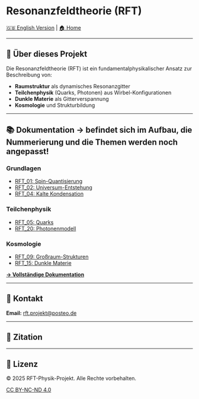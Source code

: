 # Resonanzfeldtheorie (RFT)

[🇬🇧 English Version](../en/) | [🏠 Home](../)

---

## 🎯 Über dieses Projekt

Die Resonanzfeldtheorie (RFT) ist ein fundamentalphysikalischer Ansatz zur Beschreibung von:

- **Raumstruktur** als dynamisches Resonanzgitter
- **Teilchenphysik** (Quarks, Photonen) aus Wirbel-Konfigurationen
- **Dunkle Materie** als Gitterverspannung
- **Kosmologie** und Strukturbildung

---

## 📚 Dokumentation -> befindet sich im Aufbau, die Nummerierung und die Themen werden noch angepasst!

### Grundlagen
- [RFT_01: Spin-Quantisierung](docs/RFT_01.md)
- [RFT_02: Universum-Entstehung](docs/RFT_02.md)
- [RFT_04: Kalte Kondensation](docs/RFT_04.md)

### Teilchenphysik
- [RFT_05: Quarks](docs/RFT_05.md)
- [RFT_20: Photonenmodell](docs/RFT_20.md)

### Kosmologie
- [RFT_09: Großraum-Strukturen](docs/RFT_09.md)
- [RFT_15: Dunkle Materie](docs/RFT_15.md)

**[→ Vollständige Dokumentation](docs/)**

---

## 📧 Kontakt

**Email:** rft.projekt@posteo.de

---

## 📖 Zitation

---

## 📜 Lizenz

© 2025 RFT-Physik-Projekt. Alle Rechte vorbehalten.

[CC BY-NC-ND 4.0](https://creativecommons.org/licenses/by-nc-nd/4.0/deed.de)
